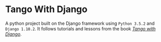 # Tango With Django

A python project built on the Django framework using ````Python 3.5.2```` and ````Django 1.10.2````. It follows tutorials and lessons from the book _[Tango with Django](http://www.tangowithdjango.com/book17/chapters/setup.html)_.
